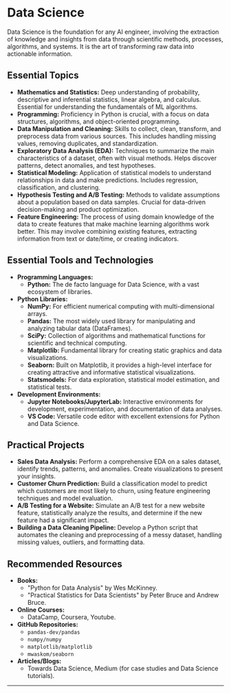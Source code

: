 # Data Science

Data Science is the foundation for any AI engineer, involving the extraction of knowledge and insights from data through scientific methods, processes, algorithms, and systems. It is the art of transforming raw data into actionable information.

## Essential Topics

*   **Mathematics and Statistics:** Deep understanding of probability, descriptive and inferential statistics, linear algebra, and calculus. Essential for understanding the fundamentals of ML algorithms.
*   **Programming:** Proficiency in Python is crucial, with a focus on data structures, algorithms, and object-oriented programming.
*   **Data Manipulation and Cleaning:** Skills to collect, clean, transform, and preprocess data from various sources. This includes handling missing values, removing duplicates, and standardization.
*   **Exploratory Data Analysis (EDA):** Techniques to summarize the main characteristics of a dataset, often with visual methods. Helps discover patterns, detect anomalies, and test hypotheses.
*   **Statistical Modeling:** Application of statistical models to understand relationships in data and make predictions. Includes regression, classification, and clustering.
*   **Hypothesis Testing and A/B Testing:** Methods to validate assumptions about a population based on data samples. Crucial for data-driven decision-making and product optimization.
*   **Feature Engineering:** The process of using domain knowledge of the data to create features that make machine learning algorithms work better. This may involve combining existing features, extracting information from text or date/time, or creating indicators.

## Essential Tools and Technologies

*   **Programming Languages:**
    *   **Python:** The de facto language for Data Science, with a vast ecosystem of libraries.
*   **Python Libraries:**
    *   **NumPy:** For efficient numerical computing with multi-dimensional arrays.
    *   **Pandas:** The most widely used library for manipulating and analyzing tabular data (DataFrames).
    *   **SciPy:** Collection of algorithms and mathematical functions for scientific and technical computing.
    *   **Matplotlib:** Fundamental library for creating static graphics and data visualizations.
    *   **Seaborn:** Built on Matplotlib, it provides a high-level interface for creating attractive and informative statistical visualizations.
    *   **Statsmodels:** For data exploration, statistical model estimation, and statistical tests.
*   **Development Environments:**
    *   **Jupyter Notebooks/JupyterLab:** Interactive environments for development, experimentation, and documentation of data analyses.
    *   **VS Code:** Versatile code editor with excellent extensions for Python and Data Science.

## Practical Projects

*   **Sales Data Analysis:** Perform a comprehensive EDA on a sales dataset, identify trends, patterns, and anomalies. Create visualizations to present your insights.
*   **Customer Churn Prediction:** Build a classification model to predict which customers are most likely to churn, using feature engineering techniques and model evaluation.
*   **A/B Testing for a Website:** Simulate an A/B test for a new website feature, statistically analyze the results, and determine if the new feature had a significant impact.
*   **Building a Data Cleaning Pipeline:** Develop a Python script that automates the cleaning and preprocessing of a messy dataset, handling missing values, outliers, and formatting data.

## Recommended Resources

*   **Books:**
    *   "Python for Data Analysis" by Wes McKinney.
    *   "Practical Statistics for Data Scientists" by Peter Bruce and Andrew Bruce.
*   **Online Courses:**
    *   DataCamp, Coursera, Youtube.
*   **GitHub Repositories:**
    *   `pandas-dev/pandas`
    *   `numpy/numpy`
    *   `matplotlib/matplotlib`
    *   `mwaskom/seaborn`
*   **Articles/Blogs:**
    *   Towards Data Science, Medium (for case studies and Data Science tutorials).

---


